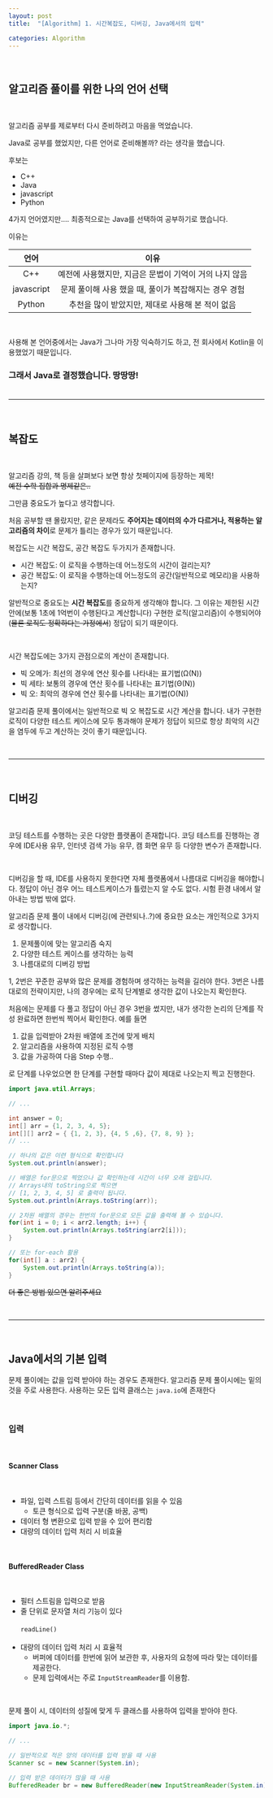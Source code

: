 ```yaml
---
layout: post
title:  "[Algorithm] 1. 시간복잡도, 디버깅, Java에서의 입력"

categories: Algorithm
---
```


<br>

## 알고리즘 풀이를 위한 나의 언어 선택

<br>

알고리즘 공부를 제로부터 다시 준비하려고 마음을 먹었습니다.

Java로 공부를 했었지만, 다른 언어로 준비해볼까? 라는 생각을 했습니다.

후보는

- C++
- Java
- javascript
- Python

4가지 언어였지만.... 최종적으로는 Java를 선택하여 공부하기로 했습니다. 

이유는

| 언어 | 이유 |
|:---:|:---:|
| C++ | 예전에 사용했지만, 지금은 문법이 기억이 거의 나지 않음 |
| javascript | 문제 풀이해 사용 했을 때, 풀이가 복잡해지는 경우 경험 |
| Python | 추천을 많이 받았지만, 제대로 사용해 본 적이 없음 |

<br>

사용해 본 언어중에서는 Java가 그나마 가장 익숙하기도 하고, 전 회사에서 Kotlin을 이용했었기 때문입니다.

### 그래서 Java로 결정했습니다. 땅땅땅!<br><br>

***

<br>

## 복잡도

<br>

알고리즘 강의, 책 등을 살펴보다 보면 항상 첫페이지에 등장하는 제목!<br>~~예전 수학 집합과 명제같은..~~

그만큼 중요도가 높다고 생각합니다.

처음 공부할 땐 몰랐지만, 같은 문제라도 **주어지는 데이터의 수가 다르거나, 적용하는 알고리즘의 차이**로 문제가 틀리는 경우가 있기 때문입니다.

복잡도는 시간 복잡도, 공간 복잡도 두가지가 존재합니다.

* 시간 복잡도: 이 로직을 수행하는데 어느정도의 시간이 걸리는지?
* 공간 복잡도: 이 로직을 수행하는데 어느정도의 공간(일반적으로 메모리)을 사용하는지?

알반적으로 중요도는 **시간 복잡도**를 중요하게 생각해야 합니다. 그 이유는 제한된 시간안에(보통 1초에 1억번이 수행된다고 계산합니다) 구현한 로직(알고리즘)이 수행되어야(~~물론 로직도 정확하다는 가정에서~~) 정답이 되기 때문이다.

<br>

시간 복잡도에는 3가지 관점으로의 계산이 존재합니다.

* 빅 오메가: 최선의 경우에 연산 횟수를 나타내는 표기법(Ω(N))
* 빅 세타: 보통의 경우에 연산 횟수를 나타내는 표기법(Θ(N))
* 빅 오: 최악의 경우에 연산 횟수를 나타내는 표기법(O(N))

알고리즘 문제 풀이에서는 일반적으로 빅 오 복잡도로 시간 계산을 합니다. 내가 구현한 로직이 다양한 테스트 케이스에 모두 통과해야 문제가 정답이 되므로 항상 최악의 시간을 염두에 두고 계산하는 것이 좋기 때문입니다.

<br>

***

<br>

## 디버깅

<br>

코딩 테스트를 수행하는 곳은 다양한 플랫폼이 존재합니다. 코딩 테스트를 진행하는 경우에 IDE사용 유무, 인터넷 검색 가능 유무, 캠 화면 유무 등 다양한 변수가 존재합니다.

<br>

디버깅을 할 때, IDE를 사용하지 못한다면 자체 플랫폼에서 나름대로 디버깅을 해야합니다. 정답이 아닌 경우 어느 테스트케이스가 틀렸는지 알 수도 없다. 시험 환경 내에서 알아내는 방법 밖에 없다.

알고리즘 문제 풀이 내에서 디버깅(에 관련되나..?)에 중요한 요소는 개인적으로 3가지로 생각합니다.

1. 문제풀이에 맞는 알고리즘 숙지
2. 다양한 테스트 케이스를 생각하는 능력
3. 나름대로의 디버깅 방법

1, 2번은 꾸준한 공부와 많은 문제를 경험하며 생각하는 능력을 길러야 한다. 3번은 나름대로의 전략이지만, 나의 경우에는 로직 단계별로 생각한 값이 나오는지 확인한다.

처음에는 문제를 다 풀고 정답이 아닌 경우 3번을 썼지만, 내가 생각한 논리의 단계를 작성 완료하면 한번씩 찍어서 확인한다. 예를 들면

1. 값을 입력받아 2차원 배열에 조건에 맞게 배치
2. 알고리즘을 사용하여 지정된 로직 수행
3. 값을 가공하여 다음 Step 수행..

로 단계를 나우었으면 한 단계를 구현할 때마다 값이 제대로 나오는지 찍고 진행한다.

```java
import java.util.Arrays;

// ...

int answer = 0;
int[] arr = {1, 2, 3, 4, 5};
int[][] arr2 = { {1, 2, 3}, {4, 5 ,6}, {7, 8, 9} };
// ...

// 하나의 값은 이련 형식으로 확인합니다
System.out.println(answer);

// 배열은 for문으로 찍었으나 값 확인하는데 시간이 너무 오래 걸립니다.
// Arrays내의 toString으로 찍으면
// [1, 2, 3, 4, 5] 로 출력이 됩니다.
System.out.println(Arrays.toString(arr));

// 2차원 배열의 경우는 한번의 for문으로 모든 값을 출력해 볼 수 있습니다.
for(int i = 0; i < arr2.length; i++) {
    System.out.println(Arrays.toString(arr2[i]));
}

// 또는 for-each 활용
for(int[] a : arr2) {
    System.out.println(Arrays.toString(a));
}
```

~~더 좋은 방법 있으면 알려주세요~~

<br>

***

<br>

## Java에서의 기본 입력

문제 풀이에는 값을 입력 받아야 하는 경우도 존재한다.
알고리즘 문제 풀이시에는 밑의 것을 주로 사용한다.
사용하는 모든 입력 클래스는 `java.io`에 존재한다

<br>

### 입력

<br>

#### Scanner Class

<br>

- 파일, 입력 스트림 등에서 간단히 데이터를 읽을 수 있음
  - 토큰 형식으로 입력 구분(줄 바꿈, 공백)
- 데이터 형 변환으로 입력 받을 수 있어 편리함
- 대량의 데이터 입력 처리 시 비효율

<br>

#### BufferedReader Class

<br>

- 필터 스트림을 입력으로 받음
- 줄 단위로 문자열 처리 기능이 있다<br><br>
    `readLine()`
    <br><br>
- 대량의 데이터 입력 처리 시 효율적
    - 버퍼에 데이터를 한번에 읽어 보관한 후, 사용자의 요청에 따라 맞는 데이터를 제공한다.
    - 문제 입력에서는 주로 `InputStreamReader`를 이용함.

<br>

문제 풀이 시, 데이터의 성질에 맞게 두 클래스를 사용하여 입력을 받아야 한다.

```java
import java.io.*;

// ...

// 일반적으로 적은 양의 데이터를 입력 받을 때 사용
Scanner sc = new Scanner(System.in);

// 입력 받은 데이터가 많을 때 사용
BufferedReader br = new BufferedReader(new InputStreamReader(System.in));
```

